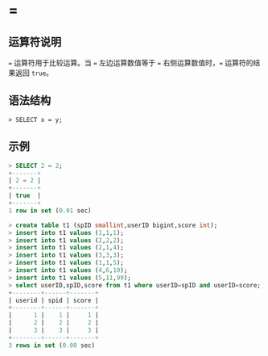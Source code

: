 # **=**

## **运算符说明**

`=` 运算符用于比较运算。当 `=` 左边运算数值等于 `=` 右侧运算数值时，`=` 运算符的结果返回 `true`。

## **语法结构**

```
> SELECT x = y;
```

## **示例**

```sql
> SELECT 2 = 2;
+-------+
| 2 = 2 |
+-------+
| true  |
+-------+
1 row in set (0.01 sec)
```

```sql
> create table t1 (spID smallint,userID bigint,score int);
> insert into t1 values (1,1,1);
> insert into t1 values (2,2,2);
> insert into t1 values (2,1,4);
> insert into t1 values (3,3,3);
> insert into t1 values (1,1,5);
> insert into t1 values (4,6,10);
> insert into t1 values (5,11,99);
> select userID,spID,score from t1 where userID=spID and userID=score;
+--------+------+-------+
| userid | spid | score |
+--------+------+-------+
|      1 |    1 |     1 |
|      2 |    2 |     2 |
|      3 |    3 |     3 |
+--------+------+-------+
3 rows in set (0.00 sec)
```

